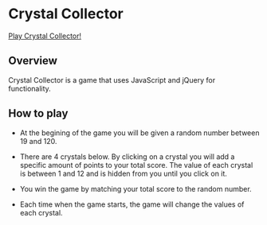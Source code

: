 # Crystal Collector

[Play Crystal Collector!](https://minnesotanice.github.io/CrystalCollector/)

## Overview

Crystal Collector is a game that uses JavaScript and jQuery for functionality.

## How to play

* At the begining of the game you will be given a random number between 19 and 120.

* There are 4 crystals below. By clicking on a crystal you will add a specific amount of points to your total score. The value of each crystal is between 1 and 12 and is hidden from you until you click on it.

* You win the game by matching your total score to the random number.

* Each time when the game starts, the game will change the values of each crystal.

